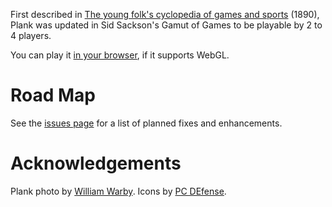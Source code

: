 First described in [The young folk's cyclopedia of games and sports][rules] (1890), Plank was updated in Sid Sackson's Gamut of Games to be playable by 2 to 4 players.

You can play it [in your browser][play], if it supports WebGL.

Road Map
========
See the [issues page][issues] for a list of planned fixes and enhancements.

Acknowledgements
================
Plank photo by [William Warby][flickr].
Icons by [PC DEfense][icons].

[icons]: http://pc.de/icons/#Stuttgart
[flickr]: http://www.flickr.com/photos/wwarby/5107352384/
[rules]: http://www.archive.org/stream/youngfolkscyclop00chamiala#page/540/mode/2up
[play]: http://donkirkby.github.io/plank/play/
[issues]: https://github.com/donkirkby/plank/issues
